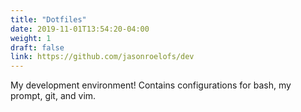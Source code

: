 ```yaml
---
title: "Dotfiles"
date: 2019-11-01T13:54:20-04:00
weight: 1
draft: false
link: https://github.com/jasonroelofs/dev
---
```


My development environment! Contains configurations for bash, my prompt, git, and vim.
